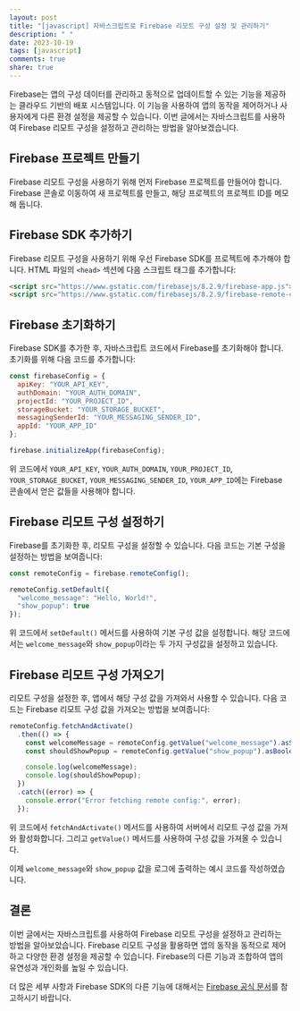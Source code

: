 ```yaml
---
layout: post
title: "[javascript] 자바스크립트로 Firebase 리모트 구성 설정 및 관리하기"
description: " "
date: 2023-10-19
tags: [javascript]
comments: true
share: true
---
```


Firebase는 앱의 구성 데이터를 관리하고 동적으로 업데이트할 수 있는 기능을 제공하는 클라우드 기반의 배포 시스템입니다. 이 기능을 사용하여 앱의 동작을 제어하거나 사용자에게 다른 환경 설정을 제공할 수 있습니다. 이번 글에서는 자바스크립트를 사용하여 Firebase 리모트 구성을 설정하고 관리하는 방법을 알아보겠습니다.

## Firebase 프로젝트 만들기

Firebase 리모트 구성을 사용하기 위해 먼저 Firebase 프로젝트를 만들어야 합니다. Firebase 콘솔로 이동하여 새 프로젝트를 만들고, 해당 프로젝트의 프로젝트 ID를 메모해 둡니다.

## Firebase SDK 추가하기

Firebase 리모트 구성을 사용하기 위해 우선 Firebase SDK를 프로젝트에 추가해야 합니다. HTML 파일의 `<head>` 섹션에 다음 스크립트 태그를 추가합니다:

```html
<script src="https://www.gstatic.com/firebasejs/8.2.9/firebase-app.js"></script>
<script src="https://www.gstatic.com/firebasejs/8.2.9/firebase-remote-config.js"></script>
```

## Firebase 초기화하기

Firebase SDK를 추가한 후, 자바스크립트 코드에서 Firebase를 초기화해야 합니다. 초기화를 위해 다음 코드를 추가합니다:

```javascript
const firebaseConfig = {
  apiKey: "YOUR_API_KEY",
  authDomain: "YOUR_AUTH_DOMAIN",
  projectId: "YOUR_PROJECT_ID",
  storageBucket: "YOUR_STORAGE_BUCKET",
  messagingSenderId: "YOUR_MESSAGING_SENDER_ID",
  appId: "YOUR_APP_ID"
};

firebase.initializeApp(firebaseConfig);
```

위 코드에서 `YOUR_API_KEY`, `YOUR_AUTH_DOMAIN`, `YOUR_PROJECT_ID`, `YOUR_STORAGE_BUCKET`, `YOUR_MESSAGING_SENDER_ID`, `YOUR_APP_ID`에는 Firebase 콘솔에서 얻은 값들을 사용해야 합니다.

## Firebase 리모트 구성 설정하기

Firebase를 초기화한 후, 리모트 구성을 설정할 수 있습니다. 다음 코드는 기본 구성을 설정하는 방법을 보여줍니다:

```javascript
const remoteConfig = firebase.remoteConfig();

remoteConfig.setDefault({
  "welcome_message": "Hello, World!",
  "show_popup": true
});
```

위 코드에서 `setDefault()` 메서드를 사용하여 기본 구성 값을 설정합니다. 해당 코드에서는 `welcome_message`와 `show_popup`이라는 두 가지 구성값을 설정하고 있습니다.

## Firebase 리모트 구성 가져오기

리모트 구성을 설정한 후, 앱에서 해당 구성 값을 가져와서 사용할 수 있습니다. 다음 코드는 Firebase 리모트 구성 값을 가져오는 방법을 보여줍니다:

```javascript
remoteConfig.fetchAndActivate()
  .then(() => {
    const welcomeMessage = remoteConfig.getValue("welcome_message").asString();
    const shouldShowPopup = remoteConfig.getValue("show_popup").asBoolean();

    console.log(welcomeMessage);
    console.log(shouldShowPopup);
  })
  .catch((error) => {
    console.error("Error fetching remote config:", error);
  });
```

위 코드에서 `fetchAndActivate()` 메서드를 사용하여 서버에서 리모트 구성 값을 가져와 활성화합니다. 그리고 `getValue()` 메서드를 사용하여 구성 값을 가져올 수 있습니다.

이제 `welcome_message`와 `show_popup` 값을 로그에 출력하는 예시 코드를 작성하였습니다.

## 결론

이번 글에서는 자바스크립트를 사용하여 Firebase 리모트 구성을 설정하고 관리하는 방법을 알아보았습니다. Firebase 리모트 구성을 활용하면 앱의 동작을 동적으로 제어하고 다양한 환경 설정을 제공할 수 있습니다. Firebase의 다른 기능과 조합하여 앱의 유연성과 개인화를 높일 수 있습니다.

더 많은 세부 사항과 Firebase SDK의 다른 기능에 대해서는 [Firebase 공식 문서](https://firebase.google.com/docs)를 참고하시기 바랍니다.